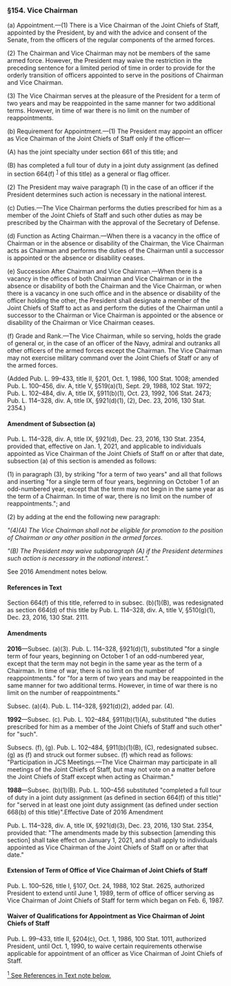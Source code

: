### §154. Vice Chairman ###

(a) Appointment.—(1) There is a Vice Chairman of the Joint Chiefs of Staff, appointed by the President, by and with the advice and consent of the Senate, from the officers of the regular components of the armed forces.

(2) The Chairman and Vice Chairman may not be members of the same armed force. However, the President may waive the restriction in the preceding sentence for a limited period of time in order to provide for the orderly transition of officers appointed to serve in the positions of Chairman and Vice Chairman.

(3) The Vice Chairman serves at the pleasure of the President for a term of two years and may be reappointed in the same manner for two additional terms. However, in time of war there is no limit on the number of reappointments.

(b) Requirement for Appointment.—(1) The President may appoint an officer as Vice Chairman of the Joint Chiefs of Staff only if the officer—

(A) has the joint specialty under section 661 of this title; and

(B) has completed a full tour of duty in a joint duty assignment (as defined in section 664(f) <sup><a href="#154_1_target" name="154_1">1</a></sup> of this title) as a general or flag officer.

(2) The President may waive paragraph (1) in the case of an officer if the President determines such action is necessary in the national interest.

(c) Duties.—The Vice Chairman performs the duties prescribed for him as a member of the Joint Chiefs of Staff and such other duties as may be prescribed by the Chairman with the approval of the Secretary of Defense.

(d) Function as Acting Chairman.—When there is a vacancy in the office of Chairman or in the absence or disability of the Chairman, the Vice Chairman acts as Chairman and performs the duties of the Chairman until a successor is appointed or the absence or disability ceases.

(e) Succession After Chairman and Vice Chairman.—When there is a vacancy in the offices of both Chairman and Vice Chairman or in the absence or disability of both the Chairman and the Vice Chairman, or when there is a vacancy in one such office and in the absence or disability of the officer holding the other, the President shall designate a member of the Joint Chiefs of Staff to act as and perform the duties of the Chairman until a successor to the Chairman or Vice Chairman is appointed or the absence or disability of the Chairman or Vice Chairman ceases.

(f) Grade and Rank.—The Vice Chairman, while so serving, holds the grade of general or, in the case of an officer of the Navy, admiral and outranks all other officers of the armed forces except the Chairman. The Vice Chairman may not exercise military command over the Joint Chiefs of Staff or any of the armed forces.

(Added Pub. L. 99–433, title II, §201, Oct. 1, 1986, 100 Stat. 1008; amended Pub. L. 100–456, div. A, title V, §519(a)(1), Sept. 29, 1988, 102 Stat. 1972; Pub. L. 102–484, div. A, title IX, §911(b)(1), Oct. 23, 1992, 106 Stat. 2473; Pub. L. 114–328, div. A, title IX, §921(d)(1), (2), Dec. 23, 2016, 130 Stat. 2354.)

#### Amendment of Subsection (a) ####

Pub. L. 114–328, div. A, title IX, §921(d), Dec. 23, 2016, 130 Stat. 2354, provided that, effective on Jan. 1, 2021, and applicable to individuals appointed as Vice Chairman of the Joint Chiefs of Staff on or after that date, subsection (a) of this section is amended as follows:

(1) in paragraph (3), by striking "for a term of two years" and all that follows and inserting "for a single term of four years, beginning on October 1 of an odd-numbered year, except that the term may not begin in the same year as the term of a Chairman. In time of war, there is no limit on the number of reappointments."; and

(2) by adding at the end the following new paragraph:

*"(4)(A) The Vice Chairman shall not be eligible for promotion to the position of Chairman or any other position in the armed forces.*

*"(B) The President may waive subparagraph (A) if the President determines such action is necessary in the national interest.".*

See 2016 Amendment notes below.

#### References in Text ####

Section 664(f) of this title, referred to in subsec. (b)(1)(B), was redesignated as section 664(d) of this title by Pub. L. 114–328, div. A, title V, §510(g)(1), Dec. 23, 2016, 130 Stat. 2111.

#### Amendments ####

**2016**—Subsec. (a)(3). Pub. L. 114–328, §921(d)(1), substituted "for a single term of four years, beginning on October 1 of an odd-numbered year, except that the term may not begin in the same year as the term of a Chairman. In time of war, there is no limit on the number of reappointments." for "for a term of two years and may be reappointed in the same manner for two additional terms. However, in time of war there is no limit on the number of reappointments."

Subsec. (a)(4). Pub. L. 114–328, §921(d)(2), added par. (4).

**1992**—Subsec. (c). Pub. L. 102–484, §911(b)(1)(A), substituted "the duties prescribed for him as a member of the Joint Chiefs of Staff and such other" for "such".

Subsecs. (f), (g). Pub. L. 102–484, §911(b)(1)(B), (C), redesignated subsec. (g) as (f) and struck out former subsec. (f) which read as follows: "Participation in JCS Meetings.—The Vice Chairman may participate in all meetings of the Joint Chiefs of Staff, but may not vote on a matter before the Joint Chiefs of Staff except when acting as Chairman."

**1988**—Subsec. (b)(1)(B). Pub. L. 100–456 substituted "completed a full tour of duty in a joint duty assignment (as defined in section 664(f) of this title)" for "served in at least one joint duty assignment (as defined under section 668(b) of this title)".Effective Date of 2016 Amendment

Pub. L. 114–328, div. A, title IX, §921(d)(3), Dec. 23, 2016, 130 Stat. 2354, provided that: "The amendments made by this subsection [amending this section] shall take effect on January 1, 2021, and shall apply to individuals appointed as Vice Chairman of the Joint Chiefs of Staff on or after that date."

#### Extension of Term of Office of Vice Chairman of Joint Chiefs of Staff ####

Pub. L. 100–526, title I, §107, Oct. 24, 1988, 102 Stat. 2625, authorized President to extend until June 1, 1989, term of office of officer serving as Vice Chairman of Joint Chiefs of Staff for term which began on Feb. 6, 1987.

#### Waiver of Qualifications for Appointment as Vice Chairman of Joint Chiefs of Staff ####

Pub. L. 99–433, title II, §204(c), Oct. 1, 1986, 100 Stat. 1011, authorized President, until Oct. 1, 1990, to waive certain requirements otherwise applicable for appointment of an officer as Vice Chairman of Joint Chiefs of Staff.

[<sup>1</sup> See References in Text note below.](#154_1)